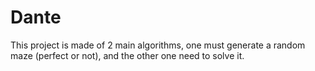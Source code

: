 # Dante
This project is made of 2 main algorithms, one must generate a random maze (perfect or not), and the other one need to solve it. 
